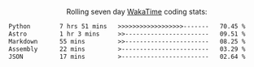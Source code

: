 <p align="center">Rolling seven day <a href="https://wakatime.com/@syrkis"/>WakaTime</a> coding stats:</p>
<!--START_SECTION:waka-->

```txt
Python        7 hrs 51 mins   >>>>>>>>>>>>>>>>>>-------   70.45 %
Astro         1 hr 3 mins     >>-----------------------   09.51 %
Markdown      55 mins         >>-----------------------   08.25 %
Assembly      22 mins         >------------------------   03.29 %
JSON          17 mins         >------------------------   02.64 %
```

<!--END_SECTION:waka-->
